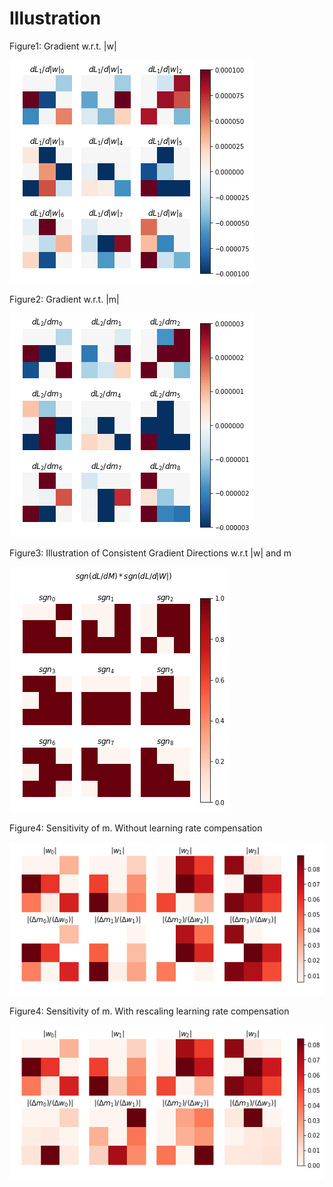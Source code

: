 # Illustration
Figure1: Gradient w.r.t. |w|

![alt text](https://github.com/ijairebutt/ijairebutt/blob/master/g1.png)


Figure2: Gradient w.r.t. |m|

![alt text](https://github.com/ijairebutt/ijairebutt/blob/master/g2.png)


Figure3:  Illustration of Consistent Gradient Directions w.r.t |w| and m

![alt text](https://github.com/ijairebutt/ijairebutt/blob/master/sign.png)


Figure4:  Sensitivity of m. Without learning rate compensation

![alt text](https://github.com/ijairebutt/ijairebutt/blob/master/v_ab_no_comp.png)


Figure4:  Sensitivity of m. With rescaling learning rate compensation

![alt text](https://github.com/ijairebutt/ijairebutt/blob/master/v_ab_comp_scale.png)



